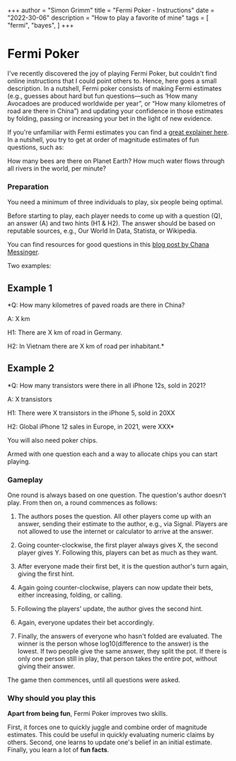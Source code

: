 +++
author = "Simon Grimm"
title = "Fermi Poker - Instructions"
date = "2022-30-06"
description = "How to play a favorite of mine"
tags = [
    "fermi", "bayes",
]
+++

# Fermi Poker

I've recently discovered the joy of playing Fermi Poker, but couldn't find online instructions that I could point others to. Hence, here goes a small description. In a nutshell, Fermi poker consists of making Fermi estimates (e.g., guesses about hard but fun questions—such as ‘How many Avocadoes are produced worldwide per year”, or “How many kilometres of road are there in China”) and updating your confidence in those estimates by folding, passing or increasing your bet in the light of new evidence.

If you're unfamiliar with Fermi estimates you can find a [great explainer here](https://en.wikipedia.org/wiki/Fermi_problem). In a nutshell, you try to get at order of magnitude estimates of fun questions, such as:

How many bees are there on Planet Earth?
How much water flows through all rivers in the world, per minute?

### Preparation

You need a minimum of three individuals to play, six people being optimal.

Before starting to play, each player needs to come up with a question (Q), an answer (A) and two hints (H1 & H2). The answer should be based on reputable sources, e.g., Our World In Data, Statista, or Wikipedia.

You can find resources for good questions in this [blog post by Chana Messinger](https://chanamessinger.com/blog/fermi-problems).

Two examples:

## Example 1

*Q: How many kilometres of paved roads are there in China?

A: X km

H1: There are X km of road in Germany.

H2: In Vietnam there are X km of road per inhabitant.*

## Example 2

*Q: How many transistors were there in all iPhone 12s, sold in 2021?

A: X transistors

H1: There were X transistors in the iPhone 5, sold in 20XX

H2: Global iPhone 12 sales in Europe, in 2021, were XXX*

You will also need poker chips.

Armed with one question each and a way to allocate chips you can start playing.

### Gameplay

One round is always based on one question. The question's author doesn't play. From then on, a round commences as follows:

 1. The authors poses the question. All other players come up with an answer, sending their estimate to the author, e.g., via Signal. Players are not allowed to use the internet or calculator to arrive at the answer.

 2. Going counter-clockwise, the first player always gives X, the second player gives Y. Following this, players can bet as much as they want.

 3. After everyone made their first bet, it is the question author's turn again, giving the first hint.

 4. Again going counter-clockwise, players can now update their bets, either increasing, folding, or calling.

 5. Following the players' update, the author gives the second hint.

 6. Again, everyone updates their bet accordingly.

 7. Finally, the answers of everyone who hasn't folded are evaluated. The winner is the person whose log10(difference to the answer) is the lowest. If two people give the same answer, they split the pot. If there is only one person still in play, that person takes the entire pot, without giving their answer.

The game then commences, until all questions were asked.

### Why should you play this

**Apart from being fun**, Fermi Poker improves two skills.

First, it forces one to quickly juggle and combine order of magnitude estimates. This could be useful in quickly evaluating numeric claims by others.
Second, one learns to update one's belief in an initial estimate.
Finally, you learn a lot of **fun facts**.

